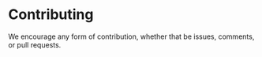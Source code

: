 # Contributing

We encourage any form of contribution, whether that be issues, comments, or pull requests.
